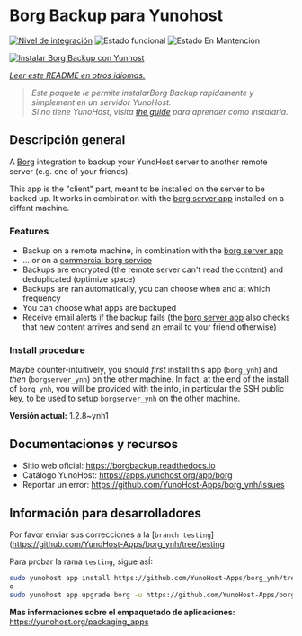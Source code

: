 <!--
Este archivo README esta generado automaticamente<https://github.com/YunoHost/apps/tree/master/tools/readme_generator>
No se debe editar a mano.
-->

# Borg Backup para Yunohost

[![Nivel de integración](https://dash.yunohost.org/integration/borg.svg)](https://dash.yunohost.org/appci/app/borg) ![Estado funcional](https://ci-apps.yunohost.org/ci/badges/borg.status.svg) ![Estado En Mantención](https://ci-apps.yunohost.org/ci/badges/borg.maintain.svg)

[![Instalar Borg Backup con Yunhost](https://install-app.yunohost.org/install-with-yunohost.svg)](https://install-app.yunohost.org/?app=borg)

*[Leer este README en otros idiomas.](./ALL_README.md)*

> *Este paquete le permite instalarBorg Backup rapidamente y simplement en un servidor YunoHost.*  
> *Si no tiene YunoHost, visita [the guide](https://yunohost.org/install) para aprender como instalarla.*

## Descripción general

A [Borg](https://borgbackup.readthedocs.io/en/stable/index.html#what-is-borgbackup) integration to backup your YunoHost server to another remote server (e.g. one of your friends).

This app is the "client" part, meant to be installed on the server to be backed up. It works in combination with the [borg server app](https://apps.yunohost.org/app/borgserver) installed on a diffent machine.

### Features

- Backup on a remote machine, in combination with the [borg server app](https://apps.yunohost.org/app/borgserver)
- ... or on a [commercial borg service](https://www.borgbackup.org/support/commercial.html)
- Backups are encrypted (the remote server can't read the content) and deduplicated (optimize space)
- Backups are ran automatically, you can choose when and at which frequency
- You can choose what apps are backuped
- Receive email alerts if the backup fails (the [borg server app](https://apps.yunohost.org/app/borgserver) also checks that new content arrives and send an email to your friend otherwise)

### Install procedure

Maybe counter-intuitively, you should *first* install this app (`borg_ynh`) and *then* (`borgserver_ynh`) on the other machine. In fact, at the end of the install of `borg_ynh`, you will be provided with the info, in particular the SSH public key, to be used to setup `borgserver_ynh` on the other machine.


**Versión actual:** 1.2.8~ynh1
## Documentaciones y recursos

- Sitio web oficial: <https://borgbackup.readthedocs.io>
- Catálogo YunoHost: <https://apps.yunohost.org/app/borg>
- Reportar un error: <https://github.com/YunoHost-Apps/borg_ynh/issues>

## Información para desarrolladores

Por favor enviar sus correcciones a la [`branch testing`](https://github.com/YunoHost-Apps/borg_ynh/tree/testing

Para probar la rama `testing`, sigue asÍ:

```bash
sudo yunohost app install https://github.com/YunoHost-Apps/borg_ynh/tree/testing --debug
o
sudo yunohost app upgrade borg -u https://github.com/YunoHost-Apps/borg_ynh/tree/testing --debug
```

**Mas informaciones sobre el empaquetado de aplicaciones:** <https://yunohost.org/packaging_apps>

